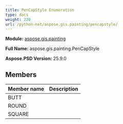```yaml
---
title: PenCapStyle Enumeration
type: docs
weight: 220
url: /python-net/aspose.gis.painting/pencapstyle/
---
```




**Module:** [aspose.gis.painting](/psd/python-net/aspose.gis.painting/)

**Full Name:** aspose.gis.painting.PenCapStyle

**Aspose.PSD Version:** 25.9.0

## **Members**
| **Member name** | **Description** |
| :- | :- |
| BUTT |  |
| ROUND |  |
| SQUARE |  |
